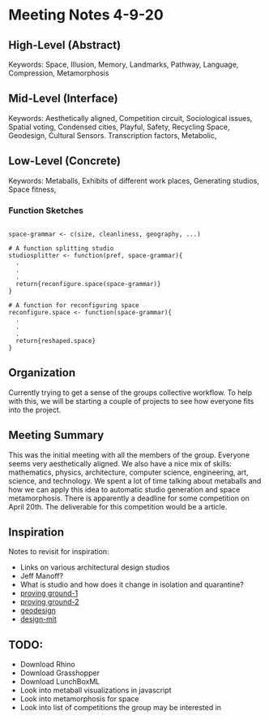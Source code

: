 # Meeting Notes 4-9-20

## High-Level (Abstract)
Keywords: Space, Illusion, Memory, Landmarks, Pathway, Language, Compression, Metamorphosis

## Mid-Level (Interface)
Keywords: Aesthetically aligned, Competition circuit, Sociological issues, Spatial voting, Condensed cities, Playful, Safety, Recycling Space, Geodesign, Cultural Sensors. Transcription factors, Metabolic,

## Low-Level (Concrete)
Keywords: Metaballs, Exhibits of different work places, Generating studios, Space fitness,

### Function Sketches
```{R}

space-grammar <- c(size, cleanliness, geography, ...)

# A function splitting studio
studiosplitter <- function(pref, space-grammar){
  .
  .
  .
  return{reconfigure.space(space-grammar)}
}

# A function for reconfiguring space
reconfigure.space <- function(space-grammar){
  .
  .
  .
  return{reshaped.space}
}
```

## Organization
Currently trying to get a sense of the groups collective workflow. To help with this, we will be starting a couple of projects to see how everyone fits into the project.

## Meeting Summary
This was the initial meeting with all the members of the group. Everyone seems very aesthetically aligned. We also have a nice mix of skills: mathematics, physics, architecture, computer science, engineering, art, science, and technology. We spent a lot of time talking about metaballs and how we can apply this idea to automatic studio generation and space metamorphosis. There is apparently a deadline for some competition on April 20th. The deliverable for this competition would be a article.

## Inspiration
Notes to revisit for inspiration:
* Links on various architectural design studios
* Jeff Manoff?
* What is studio and how does it change in isolation and quarantine?
* [proving ground-1](https://provingground.io/2017/08/01/machine-learning-with-lunchboxml/)
* [proving ground-2](https://provingground.io/2017/06/29/analytics-machines-and-our-summer-so-far/)
* [geodesign](https://www.google.com/search?q=geodesign&safe=off&rlz=1C5CHFA_enUS888US888&sxsrf=ALeKk03HLBwYghYmjpfY4BA8RtZIWnGhuA:1586453213441&source=lnms&tbm=isch&sa=X&ved=2ahUKEwiBpvXh7tvoAhVHd6wKHSMdBzwQ_AUoAnoECBQQBA&biw=1440&bih=714#imgrc=NPl3RekoCXii7M&imgdii=Iyj_USz4b2ee5M)
* [design-mit](https://design.mit.edu/articles)

## TODO:
* Download Rhino
* Download Grasshopper
* Download LunchBoxML
* Look into metaball visualizations in javascript
* Look into metamorphosis for space
* Look into list of competitions the group may be interested in
